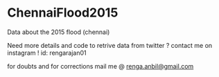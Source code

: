 # ChennaiFlood2015
Data about the 2015 flood (chennai)

Need more details and code to retrive data from twitter ?
contact me on instagram !
id: rengarajan01

for doubts and for corrections mail me 
@ renga.anbil@gmail.com

